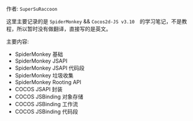 作者: `SuperSuRaccoon`

这里主要记录的是 `SpiderMonkey` && `Cocos2d-JS v3.10`　的学习笔记，不是教程，所以暂时没有做翻译，直接写的是英文。

主要内容:
- SpiderMonkey 基础
- SpiderMonkey JSAPI
- SpiderMonkey JSAPI 代码段
- SpiderMonkey 垃圾收集
- SpiderMonkey Rooting API
- COCOS JSAPI 封装
- COCOS JSBinding 对象存储
- COCOS JSBinding 工作流
- COCOS JSBinding 代码段
